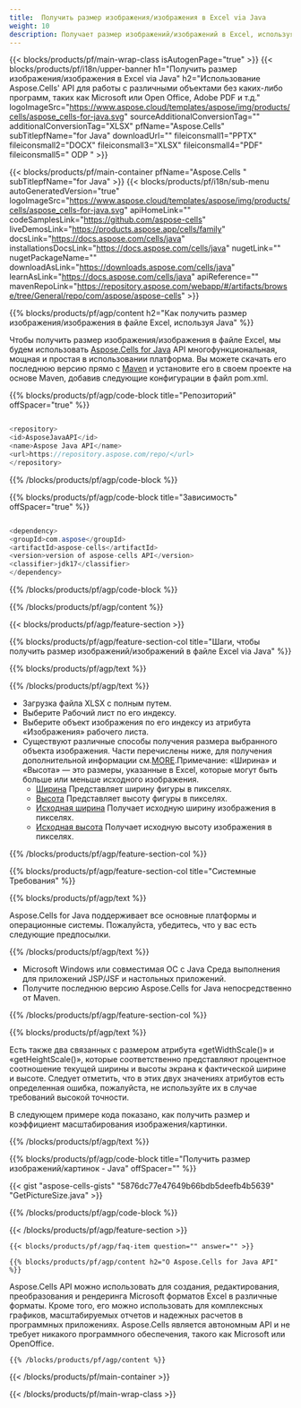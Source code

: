 ```yaml
---
title:  Получить размер изображения/изображения в Excel via Java
weight: 10
description: Получает размер изображений/изображений в Excel, используя Aspose.Cells' Java API без какого-либо программного обеспечения, такого как Microsoft или Open Office, Adobe PDF и т. д.
---
```

{{< blocks/products/pf/main-wrap-class isAutogenPage="true" >}}
{{< blocks/products/pf/i18n/upper-banner h1="Получить размер изображения/изображения в Excel via Java" h2="Использование Aspose.Cells\' API для работы с различными объектами без каких-либо программ, таких как Microsoft или Open Office, Adobe PDF и т.д." logoImageSrc="https://www.aspose.cloud/templates/aspose/img/products/cells/aspose_cells-for-java.svg" sourceAdditionalConversionTag="" additionalConversionTag="XLSX" pfName="Aspose.Cells" subTitlepfName="for Java" downloadUrl="" fileiconsmall1="PPTX" fileiconsmall2="DOCX" fileiconsmall3="XLSX" fileiconsmall4="PDF" fileiconsmall5=" ODP " >}}

{{< blocks/products/pf/main-container pfName="Aspose.Cells " subTitlepfName="for Java" >}}
{{< blocks/products/pf/i18n/sub-menu autoGeneratedVersion="true" logoImageSrc="https://www.aspose.cloud/templates/aspose/img/products/cells/aspose_cells-for-java.svg" apiHomeLink="" codeSamplesLink="https://github.com/aspose-cells" liveDemosLink="https://products.aspose.app/cells/family" docsLink="https://docs.aspose.com/cells/java" installationsDocsLink="https://docs.aspose.com/cells/java" nugetLink="" nugetPackageName="" downloadAsLink="https://downloads.aspose.com/cells/java" learnAsLink="https://docs.aspose.com/cells/java" apiReference="" mavenRepoLink="https://repository.aspose.com/webapp/#/artifacts/browse/tree/General/repo/com/aspose/aspose-cells" >}}

{{% blocks/products/pf/agp/content h2="Как получить размер изображения/изображения в файле Excel, используя Java" %}}

 Чтобы получить размер изображения/изображения в файле Excel, мы будем использовать
 [Aspose.Cells for Java](https://products.aspose.com/cells/java) 
 API многофункциональная, мощная и простая в использовании платформа. Вы можете скачать его последнюю версию прямо с
 [Maven](https://repository.aspose.com/webapp/#/artifacts/browse/tree/General/repo/com/aspose/aspose-cells) 
 и установите его в своем проекте на основе Maven, добавив следующие конфигурации в файл pom.xml.

{{% blocks/products/pf/agp/code-block title="Репозиторий" offSpacer="true" %}}

```cs

<repository>
<id>AsposeJavaAPI</id>
<name>Aspose Java API</name>
<url>https://repository.aspose.com/repo/</url>
</repository>

```

{{% /blocks/products/pf/agp/code-block %}}

{{% blocks/products/pf/agp/code-block title="Зависимость" offSpacer="true" %}}

```cs

<dependency>
<groupId>com.aspose</groupId>
<artifactId>aspose-cells</artifactId>
<version>version of aspose-cells API</version>
<classifier>jdk17</classifier>
</dependency>

```

{{% /blocks/products/pf/agp/code-block %}}

{{% /blocks/products/pf/agp/content %}}

{{< blocks/products/pf/agp/feature-section >}}

{{% blocks/products/pf/agp/feature-section-col title="Шаги, чтобы получить размер изображений/изображений в файле Excel via Java" %}}

{{% blocks/products/pf/agp/text %}}

{{% /blocks/products/pf/agp/text %}}

+ Загрузка файла XLSX с полным путем.
+ Выберите Рабочий лист по его индексу.
+ Выберите объект изображения по его индексу из атрибута «Изображения» рабочего листа.
 + Существуют различные способы получения размера выбранного объекта изображения. Части перечислены ниже, для получения дополнительной информации см.[MORE](https://reference.aspose.com/cells/java/com.aspose.cells/picture/).Примечание: «Ширина» и «Высота» — это размеры, указанные в Excel, которые могут быть больше или меньше исходного изображения.
    + [Ширина](https://reference.aspose.com/cells/java/com.aspose.cells/picture/#getWidth--) Представляет ширину фигуры в пикселях.
    + [Высота](https://reference.aspose.com/cells/java/com.aspose.cells/picture/#getHeight--) Представляет высоту фигуры в пикселях.
    + [Исходная ширина](https://reference.aspose.com/cells/java/com.aspose.cells/picture/#getOriginalWidth--) Получает исходную ширину изображения в пикселях.
    + [Исходная высота](https://reference.aspose.com/cells/java/com.aspose.cells/picture/#getOriginalHeight--) Получает исходную высоту изображения в пикселях.


{{% /blocks/products/pf/agp/feature-section-col %}}

{{% blocks/products/pf/agp/feature-section-col title="Системные Требования" %}}

{{% blocks/products/pf/agp/text %}}

 Aspose.Cells for Java поддерживает все основные платформы и операционные системы. Пожалуйста, убедитесь, что у вас есть следующие предпосылки.

{{% /blocks/products/pf/agp/text %}}

- Microsoft Windows или совместимая ОС с Java Среда выполнения для приложений JSP/JSF и настольных приложений.
- Получите последнюю версию Aspose.Cells for Java непосредственно от Maven.

{{% /blocks/products/pf/agp/feature-section-col %}}

{{% blocks/products/pf/agp/text %}}
 
 Есть также два связанных с размером атрибута «getWidthScale()» и «getHeightScale()», которые соответственно представляют процентное соотношение текущей ширины и высоты экрана к фактической ширине и высоте.
 Следует отметить, что в этих двух значениях атрибутов есть определенная ошибка, пожалуйста, не используйте их в случае требований высокой точности.
 
 В следующем примере кода показано, как получить размер и коэффициент масштабирования изображения/картинки.

{{% /blocks/products/pf/agp/text %}}

{{% blocks/products/pf/agp/code-block title="Получить размер изображений/картинок - Java" offSpacer="" %}}

{{< gist "aspose-cells-gists" "5876dc77e47649b66bdb5deefb4b5639" "GetPictureSize.java" >}}

{{% /blocks/products/pf/agp/code-block %}}

{{< /blocks/products/pf/agp/feature-section >}}

    {{< blocks/products/pf/agp/faq-item question="" answer="" >}}
 

<!-- aboutfile Starts -->

    {{% blocks/products/pf/agp/content h2="О Aspose.Cells for Java API" %}}

 Aspose.Cells API можно использовать для создания, редактирования, преобразования и рендеринга Microsoft форматов Excel в различные форматы. Кроме того, его можно использовать для комплексных графиков, масштабируемых отчетов и надежных расчетов в программных приложениях. Aspose.Cells является автономным API и не требует никакого программного обеспечения, такого как Microsoft или OpenOffice.


    {{% /blocks/products/pf/agp/content %}}

    


{{< /blocks/products/pf/main-container >}}
    
{{< /blocks/products/pf/main-wrap-class >}}

